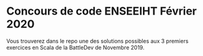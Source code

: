 # Concours de code ENSEEIHT Février 2020

Vous trouverez dans le repo une des solutions possibles aux 3 premiers exercices en Scala de la BattleDev de Novembre 2019.
